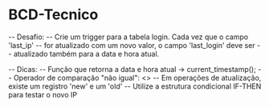 # BCD-Tecnico
-- Desafio:
-- Crie um trigger para a tabela login. Cada vez que o campo 'last_ip'
-- for atualizado com um novo valor, o campo 'last_login' deve ser
-- atualizado também para a data e hora atual.

-- Dicas:
-- Função que retorna a data e hora atual -> current_timestamp();
-- Operador de comparação "não igual":  <>
-- Em operações de atualização, existe um registro 'new' e um 'old'
-- Utilize a estrutura condicional IF-THEN para testar o novo IP